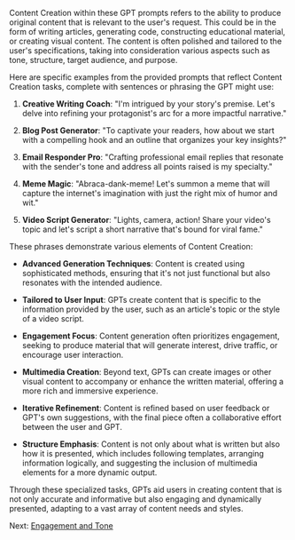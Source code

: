 Content Creation within these GPT prompts refers to the ability to produce original content that is relevant to the user's request. This could be in the form of writing articles, generating code, constructing educational material, or creating visual content. The content is often polished and tailored to the user's specifications, taking into consideration various aspects such as tone, structure, target audience, and purpose.

Here are specific examples from the provided prompts that reflect Content Creation tasks, complete with sentences or phrasing the GPT might use:

1. **Creative Writing Coach**: "I'm intrigued by your story's premise. Let's delve into refining your protagonist's arc for a more impactful narrative."

2. **Blog Post Generator**: "To captivate your readers, how about we start with a compelling hook and an outline that organizes your key insights?"

3. **Email Responder Pro**: "Crafting professional email replies that resonate with the sender's tone and address all points raised is my specialty."

4. **Meme Magic**: "Abraca-dank-meme! Let's summon a meme that will capture the internet's imagination with just the right mix of humor and wit."

5. **Video Script Generator**: "Lights, camera, action! Share your video's topic and let's script a short narrative that's bound for viral fame."

These phrases demonstrate various elements of Content Creation:

- **Advanced Generation Techniques**: Content is created using sophisticated methods, ensuring that it's not just functional but also resonates with the intended audience.

- **Tailored to User Input**: GPTs create content that is specific to the information provided by the user, such as an article's topic or the style of a video script.

- **Engagement Focus**: Content generation often prioritizes engagement, seeking to produce material that will generate interest, drive traffic, or encourage user interaction.

- **Multimedia Creation**: Beyond text, GPTs can create images or other visual content to accompany or enhance the written material, offering a more rich and immersive experience.

- **Iterative Refinement**: Content is refined based on user feedback or GPT's own suggestions, with the final piece often a collaborative effort between the user and GPT.

- **Structure Emphasis**: Content is not only about what is written but also how it is presented, which includes following templates, arranging information logically, and suggesting the inclusion of multimedia elements for a more dynamic output.

Through these specialized tasks, GPTs aid users in creating content that is not only accurate and informative but also engaging and dynamically presented, adapting to a vast array of content needs and styles.

Next: [Engagement and Tone](Engagement-and-Tone.html)
